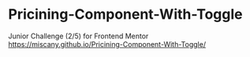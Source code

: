 # Pricining-Component-With-Toggle
Junior Challenge (2/5) for Frontend Mentor
https://miscany.github.io/Pricining-Component-With-Toggle/
